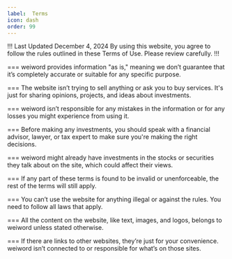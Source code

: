 ```yaml
---
label:  Terms
icon: dash
order: 99
---
```


!!! Last Updated December 4, 2024
By using this website, you agree to follow the rules outlined in these Terms of Use. Please review carefully. 
!!!

=== weiword provides information "as is," meaning we don’t guarantee that it’s completely accurate or suitable for any specific purpose.

=== The website isn’t trying to sell anything or ask you to buy services. It's just for sharing opinions, projects, and ideas about investments.

=== weiword isn’t responsible for any mistakes in the information or for any losses you might experience from using it.

=== Before making any investments, you should speak with a financial advisor, lawyer, or tax expert to make sure you're making the right decisions.

=== weiword might already have investments in the stocks or securities they talk about on the site, which could affect their views.

=== If any part of these terms is found to be invalid or unenforceable, the rest of the terms will still apply.

=== You can’t use the website for anything illegal or against the rules. You need to follow all laws that apply.

=== All the content on the website, like text, images, and logos, belongs to weiword unless stated otherwise. 

=== If there are links to other websites, they’re just for your convenience. weiword isn’t connected to or responsible for what’s on those sites.
